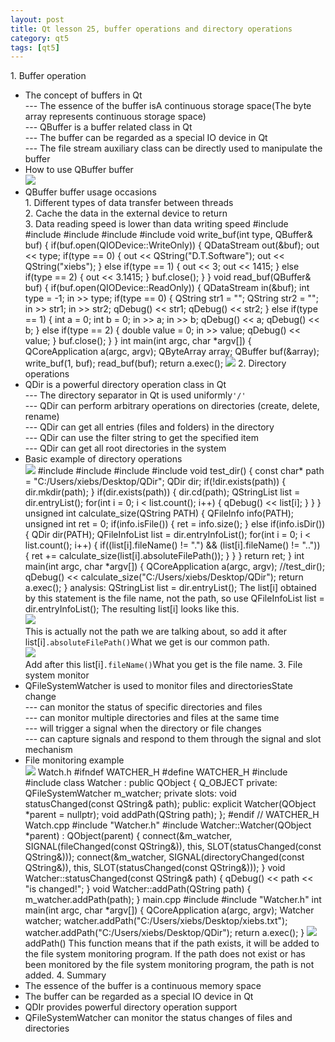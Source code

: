 ```yaml
---
layout: post
title: Qt lesson 25, buffer operations and directory operations
category: qt5
tags: [qt5]
---
```

1\. Buffer operation
* The concept of buffers in Qt  
--- The essence of the buffer isA continuous storage space(The byte array represents continuous storage space)  
--- QBuffer is a buffer related class in Qt  
--- The buffer can be regarded as a special IO device in Qt  
--- The file stream auxiliary class can be directly used to manipulate the buffer
* How to use QBuffer buffer  
![ ](/md_blog/public/assets/2021-07-25/0cb4a38b57ccb3caaf28087d202f0735.png)
* QBuffer buffer usage occasions  
1\. Different types of data transfer between threads  
2\. Cache the data in the external device to return  
3\. Data reading speed is lower than data writing speed
    #include <QCoreApplication> #include <QByteArray> #include <QBuffer> #include <QDataStream> #include <QDebug> void write_buf(int type, QBuffer& buf) { if(buf.open(QIODevice::WriteOnly)) { QDataStream out(&buf); out << type; if(type == 0) { out << QString("D.T.Software"); out << QString("xiebs"); } else if(type == 1) { out << 3; out << 1415; } else if(type == 2) { out << 3.1415; } buf.close(); } } void read_buf(QBuffer& buf) { if(buf.open(QIODevice::ReadOnly)) { QDataStream in(&buf); int type = -1; in >> type; if(type == 0) { QString str1 = ""; QString str2 = ""; in >> str1; in >> str2; qDebug() << str1; qDebug() << str2; } else if(type == 1) { int a = 0; int b = 0; in >> a; in >> b; qDebug() << a; qDebug() << b; } else if(type == 2) { double value = 0; in >> value; qDebug() << value; } buf.close(); } } int main(int argc, char *argv[]) { QCoreApplication a(argc, argv); QByteArray array; QBuffer buf(&array); write_buf(1, buf); read_buf(buf); return a.exec(); 
![ ](/md_blog/public/assets/2021-07-25/0d9e0b3517e38498d013e466afc6de18.png)
2\. Directory operations
* QDir is a powerful directory operation class in Qt  
--- The directory separator in Qt is used uniformly`'/'`  
--- QDir can perform arbitrary operations on directories (create, delete, rename)  
--- QDir can get all entries (files and folders) in the directory  
--- QDir can use the filter string to get the specified item  
--- QDir can get all root directories in the system
* Basic example of directory operations  
![ ](/md_blog/public/assets/2021-07-25/af198c95817fb7675d8c53888e7647b5.png)
    #include <QCoreApplication> #include <QDir> #include <QFileInfoList> #include <QDebug> void test_dir() { const char* path = "C:/Users/xiebs/Desktop/QDir"; QDir dir; if(!dir.exists(path)) { dir.mkdir(path); } if(dir.exists(path)) { dir.cd(path); QStringList list = dir.entryList(); for(int i = 0; i < list.count(); i++) { qDebug() << list[i]; } } } unsigned int calculate_size(QString PATH) { QFileInfo info(PATH); unsigned int ret = 0; if(info.isFile()) { ret = info.size(); } else if(info.isDir()) { QDir dir(PATH); QFileInfoList list = dir.entryInfoList(); for(int i = 0; i < list.count(); i++) { if((list[i].fileName() != ".") && (list[i].fileName() != "..")) { ret += calculate_size(list[i].absoluteFilePath()); } } } return ret; } int main(int argc, char *argv[]) { QCoreApplication a(argc, argv); //test_dir(); qDebug() << calculate_size("C:/Users/xiebs/Desktop/QDir"); return a.exec(); } 
analysis:
    QStringList list = dir.entryList(); 
The list\[i\] obtained by this statement is the file name, not the path, so use
    QFileInfoList list = dir.entryInfoList(); 
The resulting list\[i\] looks like this.  
![ ](/md_blog/public/assets/2021-07-25/1869a4ee8abc1b7701148bbd4968c8b6.png)  
This is actually not the path we are talking about, so add it after list\[i\]`.absoluteFilePath()`What we get is our common path.  
![ ](/md_blog/public/assets/2021-07-25/131d5eecf2bbcfc7d72cdbd279c548c7.png)  
Add after this list\[i\]`.fileName()`What you get is the file name.
3\. File system monitor
* QFileSystemWatcher is used to monitor files and directoriesState change  
--- can monitor the status of specific directories and files  
--- can monitor multiple directories and files at the same time  
--- will trigger a signal when the directory or file changes  
--- can capture signals and respond to them through the signal and slot mechanism
* File monitoring example  
![ ](/md_blog/public/assets/2021-07-25/7f957084b636a6c5175bb73a662c45f6.png)
Watch.h
    #ifndef WATCHER_H #define WATCHER_H #include <QObject> #include <QFileSystemWatcher> class Watcher : public QObject { Q_OBJECT private: QFileSystemWatcher m_watcher; private slots: void statusChanged(const QString& path); public: explicit Watcher(QObject *parent = nullptr); void addPath(QString path); }; #endif // WATCHER_H 
Watch.cpp
    #include "Watcher.h" #include <QDebug> Watcher::Watcher(QObject *parent) : QObject(parent) { connect(&m_watcher, SIGNAL(fileChanged(const QString&)), this, SLOT(statusChanged(const QString&))); connect(&m_watcher, SIGNAL(directoryChanged(const QString&)), this, SLOT(statusChanged(const QString&))); } void Watcher::statusChanged(const QString& path) { qDebug() << path << "is changed!"; } void Watcher::addPath(QString path) { m_watcher.addPath(path); } 
main.cpp
    #include <QCoreApplication> #include "Watcher.h" int main(int argc, char *argv[]) { QCoreApplication a(argc, argv); Watcher watcher; watcher.addPath("C:/Users/xiebs/Desktop/xiebs.txt"); watcher.addPath("C:/Users/xiebs/Desktop/QDir"); return a.exec(); } 
![ ](/md_blog/public/assets/2021-07-25/d93c3717a3ef95b4fdc51576eb70d616.png)  
addPath() This function means that if the path exists, it will be added to the file system monitoring program. If the path does not exist or has been monitored by the file system monitoring program, the path is not added.
4\. Summary
* The essence of the buffer is a continuous memory space
* The buffer can be regarded as a special IO device in Qt
* QDIr provides powerful directory operation support
* QFileSystemWatcher can monitor the status changes of files and directories